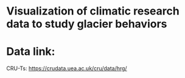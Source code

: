 # Visualization of climatic research data to study glacier behaviors

# Data link: 
CRU-Ts: https://crudata.uea.ac.uk/cru/data/hrg/


